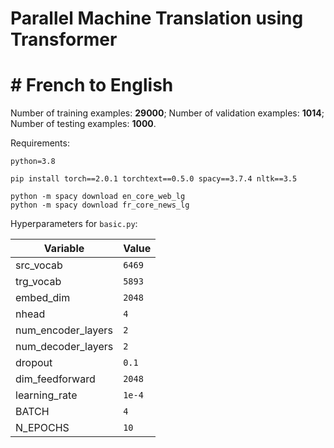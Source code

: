 # Parallel Machine Translation using Transformer
# # French to English

Number of training examples: **29000**;
Number of validation examples: **1014**;
Number of testing examples: **1000**.

Requirements:
```
python=3.8

pip install torch==2.0.1 torchtext==0.5.0 spacy==3.7.4 nltk==3.5

python -m spacy download en_core_web_lg
python -m spacy download fr_core_news_lg
```


Hyperparameters for ```basic.py```:

| Variable | Value |
| --- | --- |
| src_vocab | `6469` | 
| trg_vocab | `5893` |
| embed_dim | `2048` |
| nhead | `4` |
| num_encoder_layers | `2` |
| num_decoder_layers | `2` |
| dropout | `0.1` |
| dim_feedforward | `2048` |
| learning_rate | `1e-4` |
| BATCH | `4` |
| N_EPOCHS | `10` |

